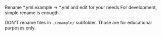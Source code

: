 Rename *.yml.example -> *.yml and edit for your needs
For development, simple rename is enougth.

DON'T rename files in `./example/` subfolder. Those are for
educational purposes only.
